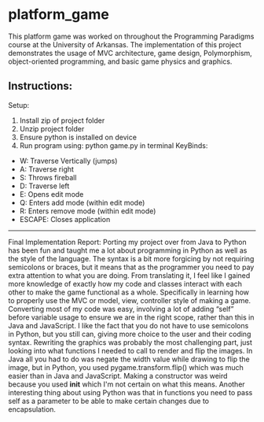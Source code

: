 # platform_game
This platform game was worked on throughout the Programming Paradigms course at the University of Arkansas. The implementation of this project demonstrates the usage of MVC architecture, game design, Polymorphism, object-oriented programming, and basic game physics and graphics.


Instructions:
------------------
Setup:
1) Install zip of project folder
2) Unzip project folder
3) Ensure python is installed on device
4) Run program using: python game.py in terminal
KeyBinds:
* W: Traverse Vertically (jumps)
* A: Traverse right
* S: Throws fireball
* D: Traverse left
* E: Opens edit mode
* Q: Enters add mode (within edit mode)
* R: Enters remove mode (within edit mode)
* ESCAPE: Closes application
------------------

Final Implementation Report:
Porting my project over from Java to Python has been fun and taught me a lot about programming in Python as well as the style of the language. The syntax is a bit more forgicing by not requiring semicolons or braces, but it means that as the programmer you need to pay extra attention to what you are doing. From translating it, I feel like I gained more knowledge of exactly how my code and classes interact with each other to make the game functional as a whole. Specifically in learning how to properly use the MVC or model, view, controller style of making a game. Converting most of my code was easy, involving a lot of adding “self” before variable usage to ensure we are in the right scope, rather than this in Java and JavaScript. I like the fact that you do not have to use semicolons in Python, but you still can, giving more choice to the user and their coding syntax. Rewriting the graphics was probably the most challenging part, just looking into what functions I needed to call to render and flip the images. In Java all you had to do was negate the width value while drawing to flip the image, but in Python, you used pygame.transform.flip() which was much easier than in Java and JavaScript. Making a constructor was weird because you used __init__ which I'm not certain on what this means. Another interesting thing about using Python was that in functions you need to pass self as a parameter to be able to make certain changes due to encapsulation.
